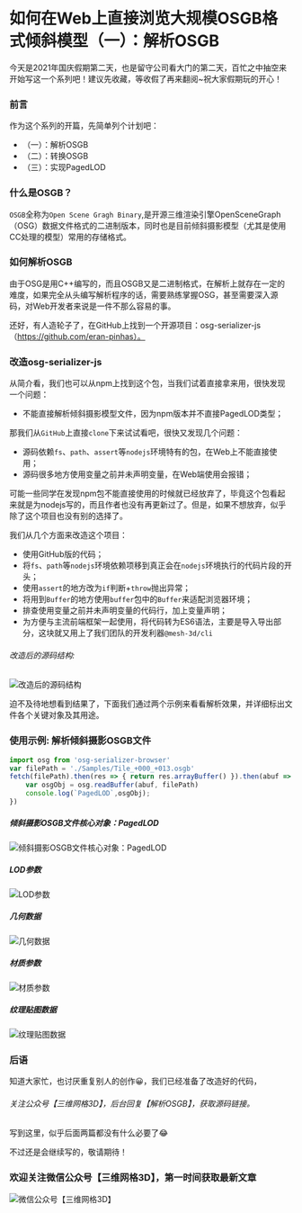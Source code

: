 # 如何在Web上直接浏览大规模OSGB格式倾斜模型（一）：解析OSGB
今天是2021年国庆假期第二天，也是留守公司看大门的第二天，百忙之中抽空来开始写这一个系列吧！建议先收藏，等收假了再来翻阅~祝大家假期玩的开心！

### 前言
作为这个系列的开篇，先简单列个计划吧：
* （一）：解析OSGB
* （二）：转换OSGB
* （三）：实现PagedLOD

### 什么是OSGB？
`OSGB`全称为`Open Scene Gragh Binary`,是开源三维渲染引擎OpenSceneGraph（OSG）数据文件格式的二进制版本，同时也是目前倾斜摄影模型（尤其是使用CC处理的模型）常用的存储格式。

### 如何解析OSGB
由于OSG是用C++编写的，而且OSGB又是二进制格式，在解析上就存在一定的难度，如果完全从头编写解析程序的话，需要熟练掌握OSG，甚至需要深入源码，对Web开发者来说是一件不那么容易的事。

还好，有人造轮子了，在GitHub上找到一个开源项目：osg-serializer-js（https://github.com/eran-pinhas）。

### 改造osg-serializer-js
从简介看，我们也可以从npm上找到这个包，当我们试着直接拿来用，很快发现一个问题：
* 不能直接解析倾斜摄影模型文件，因为npm版本并不直接PagedLOD类型；

那我们从`GitHub`上直接`clone`下来试试看吧，很快又发现几个问题：
* 源码依赖`fs`、`path`、`assert`等`nodejs`环境特有的包，在Web上不能直接使用；
* 源码很多地方使用变量之前并未声明变量，在Web端使用会报错；

可能一些同学在发现npm包不能直接使用的时候就已经放弃了，毕竟这个包看起来就是为nodejs写的，而且作者也没有再更新过了。但是，如果不想放弃，似乎除了这个项目也没有别的选择了。

我们从几个方面来改造这个项目：
* 使用GitHub版的代码；
* 将`fs`、`path`等`nodejs`环境依赖项移到真正会在`nodejs`环境执行的代码片段的开头；
* 使用`assert`的地方改为`if`判断+`throw`抛出异常；
* 将用到`Buffer`的地方使用`buffer`包中的`Buffer`来适配浏览器环境；
* 排查使用变量之前并未声明变量的代码行，加上变量声明；
* 为方便与主流前端框架一起使用，将代码转为ES6语法，主要是导入导出部分，这块就又用上了我们团队的开发利器`@mesh-3d/cli`

###### 改造后的源码结构:
![改造后的源码结构](./改造后的源码.png)

迫不及待地想看到结果了，下面我们通过两个示例来看看解析效果，并详细标出文件各个关键对象及其用途。
### 使用示例: 解析倾斜摄影OSGB文件
```js
import osg from 'osg-serializer-browser'
var filePath = './Samples/Tile_+000_+013.osgb'
fetch(filePath).then(res => { return res.arrayBuffer() }).then(abuf => {
    var osgObj = osg.readBuffer(abuf, filePath)
    console.log(`PagedLOD`,osgObj);
})
```
##### 倾斜摄影OSGB文件核心对象：PagedLOD
![倾斜摄影OSGB文件核心对象：PagedLOD](./PagedLOD文件解析概览.png)
##### LOD参数
![ LOD参数](./LOD参数.png)
##### 几何数据
![ 几何数据](./几何数据.png)
##### 材质参数
![ 材质参数](./材质和纹理参数.png)
##### 纹理贴图数据
![ 纹理贴图数据](./纹理贴图数据.png)

### 后语
知道大家忙，也讨厌重复别人的创作😀，我们已经准备了改造好的代码，
###### 关注公众号【三维网格3D】，后台回复【解析OSGB】，获取源码链接。

写到这里，似乎后面两篇都没有什么必要了😂

不过还是会继续写的，敬请期待！


### 欢迎关注微信公众号【三维网格3D】，第一时间获取最新文章 ###
![微信公众号【三维网格3D】](../../assets/微信公众号【三维网格3D】.png)